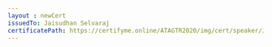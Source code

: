 ```yaml
--- 
layout : newCert 
issuedTo: Jaisudhan Selvaraj
certificatePath: https://certifyme.online/ATAGTR2020/img/cert/speaker/JaisudhanSelvaraj_dc62f.png
--- 
```

